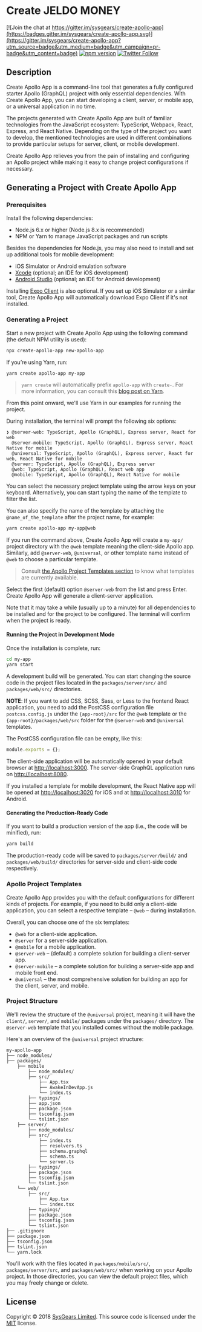 # Create JELDO MONEY 

[![Join the chat at https://gitter.im/sysgears/create-apollo-app](https://badges.gitter.im/sysgears/create-apollo-app.svg)](https://gitter.im/sysgears/create-apollo-app?utm_source=badge&utm_medium=badge&utm_campaign=pr-badge&utm_content=badge)
[![npm version](https://badge.fury.io/js/create-apollo-app.svg)](https://badge.fury.io/js/create-apollo-app)
[![Twitter Follow](https://img.shields.io/twitter/follow/sysgears.svg?style=social)](https://twitter.com/sysgears)

## Description

Create Apollo App is a command-line tool that generates a fully configured starter Apollo (GraphQL) project with only
essential dependencies. With Create Apollo App, you can start developing a client, server, or mobile app, or a
universal application in no time.

The projects generated with Create Apollo App are built of familiar technologies from the JavaScript ecosystem:
TypeScript, Webpack, React, Express, and React Native. Depending on the type of the project you want to develop, the
mentioned technologies are used in different combinations to provide particular setups for server, client, or mobile
development.

Create Apollo App relieves you from the pain of installing and configuring an Apollo project while making it easy to
change project configurations if necessary.

## Generating a Project with Create Apollo App

### Prerequisites

Install the following dependencies:

* Node.js 6.x or higher (Node.js 8.x is recommended)
* NPM or Yarn to manage JavaScript packages and run scripts

Besides the dependencies for Node.js, you may also need to install and set up additional tools for mobile development:

* iOS Simulator or Android emulation software
* [Xcode](https://developer.apple.com/xcode/) (optional; an IDE for iOS development)
* [Android Studio](https://developer.android.com/studio/) (optional; an IDE for Android development)

Installing [Expo Client](https://expo.io/tools#client) is also optional. If you set up iOS Simulator or a similar tool,
Create Apollo App will automatically download Expo Client if it's not installed.

### Generating a Project

Start a new project with Create Apollo App using the following command (the default NPM utility is used):

```bash
npx create-apollo-app new-apollo-app
```

If you’re using Yarn, run:

```bash
yarn create apollo-app my-app
```

> `yarn create` will automatically prefix `apollo-app` with `create-`. For more information, you can consult this [blog
post on Yarn](https://yarnpkg.com/blog/2017/05/12/introducing-yarn/).

From this point onward, we'll use Yarn in our examples for running the project.

During installation, the terminal will prompt the following six options:

```
❯ @server-web: TypeScript, Apollo (GraphQL), Express server, React for web
  @server-mobile: TypeScript, Apollo (GraphQL), Express server, React Native for mobile
  @universal: TypeScript, Apollo (GraphQL), Express server, React for web, React Native for mobile
  @server: TypeScript, Apollo (GraphQL), Express server
  @web: TypeScript, Apollo (GraphQL), React web app
  @mobile: TypeScript, Apollo (GraphQL), React Native for mobile
```

You can select the necessary project template using the arrow keys on your keyboard. Alternatively, you can start typing
the name of the template to filter the list.

You can also specify the name of the template by attaching the `@name_of_the_template` after the project name, for
example:

```bash
yarn create apollo-app my-app@web
```

If you run the command above, Create Apollo App will create a `my-app/` project directory with the `@web` template meaning
the client-side Apollo app. Similarly, add `@server-web`, `@universal`, or other template name instead of `@web` to 
choose a particular template.

> Consult [the Apollo Project Templates section](#apollo-project-templates) to know what templates are currently
available.

Select the first (default) option `@server-web` from the list and press Enter. Create Apollo App will generate a
client-server application.

Note that it may take a while (usually up to a minute) for all dependencies to be installed and for the project to be
configured. The terminal will confirm when the project is ready.

#### Running the Project in Development Mode

Once the installation is complete, run:

```bash
cd my-app
yarn start
```

A development build will be generated. You can start changing the source code in the project files located in the
`packages/server/src/` and `packages/web/src/` directories.

**NOTE**: If you want to add CSS, SCSS, Sass, or Less to the frontend React application, you need to add the PostCSS 
configuration file `postcss.config.js` under the `{app-root}/src` for the `@web` template or the 
`{app-root}/packages/web/src` folder for the `@server-web` and `@universal` templates. 

The PostCSS configuration file can be empty, like this: 

```js
module.exports = {};
````

The client-side application will be automatically opened in your default browser at [http://localhost:3000](http://localhost:3000).
The server-side GraphQL application runs on [http://localhost:8080](http://localhost:8080).

If you installed a template for mobile development, the React Native app will be opened at [http://localhost:3020](http://localhost:3020)
for iOS and at [http://localhost:3010](http://localhost:3010) for Android.  

#### Generating the Production-Ready Code

If you want to build a production version of the app (i.e., the code will be minified), run:

```bash
yarn build
```

The production-ready code will be saved to `packages/server/build/` and `packages/web/build/` directories for
server-side and client-side code respectively.

### Apollo Project Templates

Create Apollo App provides you with the default configurations for different kinds of projects. For example, if you need
to build only a client-side application, you can select a respective template &ndash; `@web` &ndash; during installation.

Overall, you can choose one of the six templates:

* `@web` for a client-side application.
* `@server` for a server-side application.
* `@mobile` for a mobile application.
* `@server-web` &ndash; (default) a complete solution for building a client-server app.
* `@server-mobile` &ndash; a complete solution for building a server-side app and mobile front end.
* `@universal` &ndash; the most comprehensive solution for building an app for the client, server, and mobile.

### Project Structure

We'll review the structure of the `@universal` project, meaning it will have the `client/`, `server/`, and `mobile/`
packages under the `packages/` directory. The `@server-web` template that you installed comes without the mobile package.

Here's an overview of the `@universal` project structure:

```
my-apollo-app
├── node_modules/
├── packages/
    ├── mobile
        ├── node_modules/
        ├── src/
            ├── App.tsx
            ├── AwakeInDevApp.js
            └── index.ts
        ├── typings/
        ├── app.json
        ├── package.json
        ├── tsconfig.json
        └── tslint.json        
    ├── server/
        ├── node_modules/
        ├── src/
            ├── index.ts
            ├── resolvers.ts
            ├── schema.graphql
            ├── schema.ts
            └── server.ts
        ├── typings/
        ├── package.json
        ├── tsconfig.json
        └── tslint.json
    └── web/
        ├── src/
            ├── App.tsx
            └── index.tsx
        ├── typings/
        ├── package.json
        ├── tsconfig.json
        └── tslint.json
├── .gitignore
├── package.json
├── tsconfig.json
├── tslint.json
└── yarn.lock
```

You'll work with the files located in `packages/mobile/src/`, `packages/server/src`, and `packages/web/src/` when working
on your Apollo project. In those directories, you can view the default project files, which you may freely change or
delete.

## License

Copyright © 2018 [SysGears Limited]. This source code is licensed under the [MIT] license.

[MIT]: LICENSE
[SysGears Limited]: http://sysgears.com

